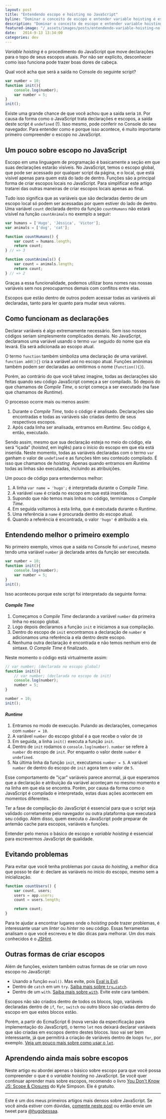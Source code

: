 ```yaml
---
layout: post
title: "Entendendo escopo e hoisting no JavaScript"
byline: "Dominar o conceito de escopo e entender variable hoisting é essencial para qualquer desenvolvedor front-end"
description: "Dominar o conceito de escopo e entender variable hoisting é essencial"
featured-image: "/_assets/images/posts/entendendo-variable-hoisting-no-javascript/hero.png"
date:   2014-9-13 13:34:00
categories: dev
---
```


*Variable hoisting* é o procedimento do JavaScript que move declarações para o topo de seus escopos atuais. Por não ser explícito, desconhecer como isso funciona pode trazer boas dores de cabeça.

Qual você acha que será a saída no Console do seguinte script?

```javascript
var number = 10;
function init(){
	console.log(number);
	var number = 5;
}
init();
```

<!--more-->

Existe uma grande chance de que você achou que a saída seria `10`. Por causa da forma como o JavaScript trata declarações e escopos, a saída deste script é `undefined` (!). Isso mesmo, pode conferir no Console do seu navegador. Para entender como e porque isso acontece, é muito importante primeiro compreender o escopo no JavaScript.

## Um pouco sobre escopo no JavaScript
Escopo em uma linguagem de programação é basicamente a seção em que suas declarações estarão visíveis. No JavaScript, temos o escopo global, que pode ser acessado por qualquer script da página, e o local, que está visível apenas para quem está do lado de dentro. Funções são a principal forma de criar escopos locais no JavaScript. Para simplificar este artigo tratarei das outras maneiras de criar escopos locais apenas ao final.

Tudo isso significa que as variáveis que são declaradas dentro de um escopo local só podem ser acessadas por quem estiver do lado de dentro. Uma variável `count` declarada dentro da função `countHumans` não estará visível na função `countAnimals` no exemplo a seguir:

```javascript
var humans = ['Hugo', 'Jéssica', 'Victor'];
var animals = ['dog', 'cat'];

function countHumans() {
	var count = humans.length;
	return count;
} // => 3

function countAnimals() {
	var count = animals.length;
	return count;
} // => 2
```

Graças a essa funcionalidade, podemos utilizar bons nomes nas nossas variáveis sem nos preocuparmos demais com conflitos entre elas.

Escopos que estão dentro de outros podem acessar todas as variáveis ali declaradas, tanto para ler quanto para mudar seus valores.

## Como funcionam as declarações
Declarar variáveis é algo extremamente necessário. Sem isso nossos códigos seriam simplesmente complicados demais. No JavaScript, declaramos uma variável usando o termo `var` seguido do nome que ela levará. Ela será adicionada ao escopo atual.

O termo `function` também simboliza uma declaração de uma variável. `function add(){}` cria a variável `add` no escopo atual. Funções anônimas também podem ser declaradas ao omitirmos o nome (`function(){}`).

Porém, ao contrário do que você talvez imagine, todas as declarações são feitas quando seu código JavaScript começa a ser compilado. Só depois do que chamamos de *Compile Time*, o script começa a ser executado (na fase que chamamos de *Runtime*).

O processo ocorre mais ou menos assim:

1. Durante o *Compile Time*, todo o código é analisado. Declarações são encontradas e todas as variáveis são criadas dentro de seus respectivos escopos.
1. Após cada linha ser analisada, entramos em *Runtime*. Seu código é, então, executado.

Sendo assim, mesmo que sua declaração esteja no meio do código, ela será “içada” (<em>hoisted</em>, em inglês) para o início do escopo em que ela está inserida. Neste momento, todas as variáveis declaradas com o termo `var` ganham o valor de `undefined` e as funções têm seu conteúdo compilado. É isso que chamamos de *hoisting*. Apenas quando entramos em *Runtime* todas as linhas são executadas, incluindo as atribuições.

Um pouco de código para entendermos melhor:

1. A linha `var name = 'hugo';` é interpretada durante o *Compile Time*.
1. A variável `name` é criada no escopo em que está inserida.
1. Supondo que não temos mais linhas no código, terminamos o *Compile Time*.
1. Em seguida voltamos à esta linha, que é executada durante o *Runtime*.
1. Uma referência a `name` é procurada dentro do escopo atual.
1. Quando a referência é encontrada, o valor `'hugo'` é atribuído a ela.

## Entendendo melhor o primeiro exemplo
No primeiro exemplo, vimos que a saída no Console foi `undefined`, mesmo tendo uma variável `number` já declarada antes da função ser executada.

```javascript
var number = 10;
function init(){
	console.log(number);
	var number = 5;
}
init();
```

Isso aconteceu porque este script foi interpretado da seguinte forma:

#### *Compile Time*
1. Começamos o *Compile Time* declarando a variável `number` da primeira linha no escopo global.
1. Logo depois declaramos a função `init` e iniciamos a sua compilação.
1. Dentro do escopo de `init` encontramos a declaração de `number` e adicionamos uma referência a ela dentro deste escopo.
1. Nenhuma outra declaração é encontrada e não temos nenhum erro de sintaxe. O *Compile Time* é finalizado.

Neste momento o código está virtualmente assim:

```javascript
// var number; (declarada no escopo global)
function init(){
	// var number; (declarada no escopo de init)
	console.log(number);
	number = 5;
}

number = 10;
init();
```

#### *Runtime*
1. Entramos no modo de execução. Pulando as declarações, começamos com `number = 10`.
1. A variável `number` do escopo global é a que recebe o valor de `10`
1. Em seguida, a linha `init()` executa a função `init`.
1. Dentro de `init` rodamos o `console.log(number)`. `number` se refere à `number` do escopo de `init`. Por enquanto o valor deste `number` é `undefined`.
1. Na última linha da função `init`, executamos `number = 5`. A variável `number` de dentro do escopo de `init` agora tem o valor de `5`.

Esse comportamento de "içar" variáveis parece anormal, já que esperamos que a declaração e atribuição da variável aconteçam no mesmo momento e na linha em que ela se encontra. Porém, por causa da forma como o JavaScript é compilado e interpretado, estas duas ações acontecem em momentos diferentes.

Ter a fase de compilação do JavaScript é essencial para que o script seja validado corretamente pelo navegador ou outra plataforma que executará seu código. Além disso, quem executa o JavaScript pode preparar de antemão cache para escopos, variáveis e funções.

Entender pelo menos o básico de escopo e *variable hoisting* é essencial para escrevermos JavaScript de qualidade.

## Evitando problemas
Para evitar que você tenha problemas por causa do *hoisting*, a melhor dica que posso te dar é: declare as variáveis no início do escopo, mesmo sem a inicialização.

```javascript
function countUsers() {
	var count, users;
	users = app.users;
	count = users.length;

	return count;
}
```

Para te ajudar a encontrar lugares onde o *hoisting* pode trazer problemas, é interessante usar um *linter* ou *hinter* no seu código. Essas ferramentas analisam o que você escreveu e te dão dicas para melhorar. Um dos mais conhecidos é o [JSHint](http://www.jshint.com).

## Outras formas de criar escopos
Além de funções, existem também outras formas de se criar um novo escopo no JavaScript:

- Usando a função `eval()`. Mas evite, pois [Eval is Evil](http://stackoverflow.com/questions/86513/why-is-using-the-javascript-eval-function-a-bad-idea).
- Dentro de `catch` em um `try`. [Saiba mais sobre `try…catch`](https://developer.mozilla.org/pt-BR/docs/Web/JavaScript/Reference/Statements/try...catch).
- Dentro de um `with`. [Saiba mais sobre `with`](https://developer.mozilla.org/en-US/docs/Web/JavaScript/Reference/Statements/with). Evite este cara também.

Escopos não são criados dentro de todos os blocos, logo, variáveis declaradas dentro de `if`, `for`, `switch` ou outro bloco são criadas dentro do escopo em que estes blocos estão.

Porém, a partir do EcmaScript 6 (nova  versão da especificação para implementação do JavaScript), o termo `let` nos deixará declarar variáveis que são criadas em escopos dentro destes blocos. Isso vai ser bem interessante, já que permitirá a criação de variáveis dentro de loops `for`, por exemplo. [Veja um pouco mais sobre como usar o `let`](https://developer.mozilla.org/pt-BR/docs/Web/JavaScript/Reference/Statements/let).

## Aprendendo ainda mais sobre escopos
Neste artigo eu abordei apenas o básico sobre escopo para que você possa compreender o que é o *variable hoisting* no JavaScript. Se você quer continuar aprender mais sobre escopos, recomendo o livro [You Don't Know JS: Scope & Closures](https://github.com/getify/You-Dont-Know-JS/blob/master/scope%20&%20closures/README.md) do Kyle Simpson. Ele é gratuito.

***

Este é um dos meus primeiros artigos mais densos sobre JavaScript. Se você ainda estiver com dúvidas, [comente neste post](#comments) ou então envie um tweet para [@hugobessaa](https://twitter.com/hugobessaa).
